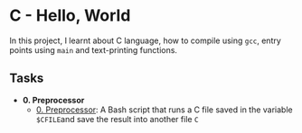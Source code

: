 # **C - Hello, World**
In this project, I learnt about C language, how to compile using `gcc`,
entry points using `main` and text-printing functions.
## Tasks 
- **0. Preprocessor**
  - [0. Preprocessor](./0-processor): A Bash script that runs a C file saved in the variable `$CFILE`and save the result into another file `C`



